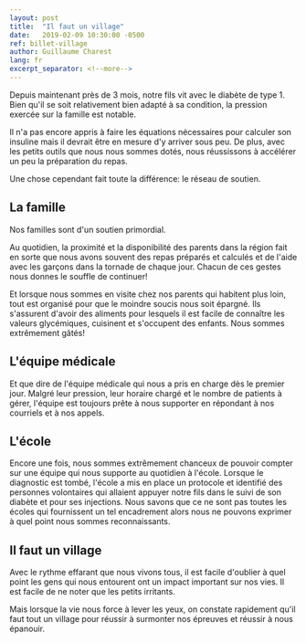 ```yaml
---
layout: post
title:  "Il faut un village"
date:   2019-02-09 10:30:00 -0500
ref: billet-village
author: Guillaume Charest
lang: fr
excerpt_separator: <!--more-->
---
```

Depuis maintenant près de 3 mois, notre fils vit avec le diabète de type 1.
Bien qu'il se soit relativement bien adapté à sa condition, la pression exercée sur la famille est notable.
<!--more-->
Il n'a pas encore appris à faire les équations nécessaires pour calculer son insuline mais il devrait être en mesure d'y arriver sous peu.
De plus, avec les petits outils que nous nous sommes dotés, nous réussissons à accélérer un peu la préparation du repas.

Une chose cependant fait toute la différence: le réseau de soutien.

## La famille

Nos familles sont d'un soutien primordial.

Au quotidien, la proximité et la disponibilité des parents dans la région fait en sorte que nous avons souvent des repas préparés et calculés et de l'aide avec les garçons dans la tornade de chaque jour.
Chacun de ces gestes nous donnes le souffle de continuer!

Et lorsque nous sommes en visite chez nos parents qui habitent plus loin, tout est organisé pour que le moindre soucis nous soit épargné.
Ils s'assurent d'avoir des aliments pour lesquels il est facile de connaître les valeurs glycémiques, cuisinent et s'occupent des enfants.
Nous sommes extrêmement gâtés!

## L'équipe médicale

Et que dire de l'équipe médicale qui nous a pris en charge dès le premier jour.
Malgré leur pression, leur horaire chargé et le nombre de patients à gérer, l'équipe est toujours prête à nous supporter en répondant à nos courriels et à nos appels.

## L'école

Encore une fois, nous sommes extrêmement chanceux de pouvoir compter sur une équipe qui nous supporte au quotidien à l'école.
Lorsque le diagnostic est tombé, l'école a mis en place un protocole et identifié des personnes volontaires qui allaient appuyer notre fils dans le suivi de son diabète et pour ses injections.
Nous savons que ce ne sont pas toutes les écoles qui fournissent un tel encadrement alors nous ne pouvons exprimer à quel point nous sommes reconnaissants.

## Il faut un village

Avec le rythme effarant que nous vivons tous, il est facile d'oublier à quel point les gens qui nous entourent ont un impact important sur nos vies.
Il est facile de ne noter que les petits irritants.

Mais lorsque la vie nous force à lever les yeux, on constate rapidement qu'il faut tout un village pour réussir à surmonter nos épreuves et réussir à nous épanouir.
